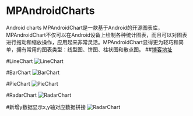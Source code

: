 # MPAndroidCharts
Android charts
MPAndroidChart是一款基于Android的开源图表库，MPAndroidChart不仅可以在Android设备上绘制各种统计图表，而且可以对图表进行拖动和缩放操作，应用起来非常灵活。MPAndroidChart显得更为轻巧和简单，拥有常用的图表类型：线型图、饼图、柱状图和散点图。
##[博客地址](http://blog.csdn.net/xiehuimx/article/details/51731649)

#LineChart
![LineChart](https://github.com/xiehui999/MPAndroidCharts/blob/master/image/LineChart.png)

#BarChart
![BarChart](https://github.com/xiehui999/MPAndroidCharts/blob/master/image/BarChart.png)

#PieChart
![PieChart](https://github.com/xiehui999/MPAndroidCharts/blob/master/image/PieChart.png)

#RadarChart
![RadarChart](https://github.com/xiehui999/MPAndroidCharts/blob/master/image/RadarChart.png)


#新增y数据显示x,y轴对应数据拼接
![RadarChart](https://github.com/xiehui999/MPAndroidCharts/blob/master/image/barchart.png)